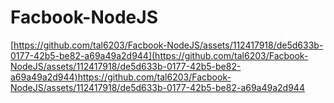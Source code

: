 # Facbook-NodeJS

[https://github.com/tal6203/Facbook-NodeJS/assets/112417918/de5d633b-0177-42b5-be82-a69a49a2d944](https://github.com/tal6203/Facbook-NodeJS/assets/112417918/de5d633b-0177-42b5-be82-a69a49a2d944)https://github.com/tal6203/Facbook-NodeJS/assets/112417918/de5d633b-0177-42b5-be82-a69a49a2d944
